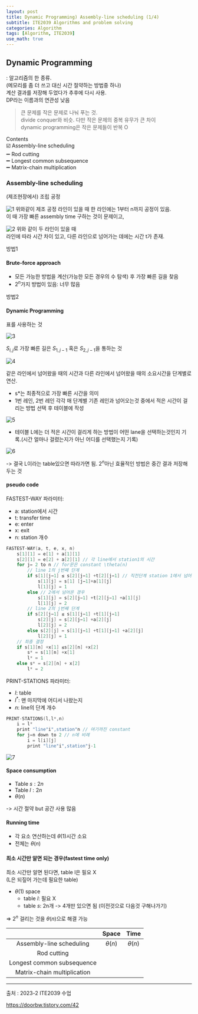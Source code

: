 ```yaml
---
layout: post
title: Dynamic Programming) Assembly-line scheduling (1/4)
subtitle: ITE2039 Algorithms and problem solving
categories: Algorithm
tags: [Algorithm, ITE2039]
use_math: true
---
```


## Dynamic Programming 
: 알고리즘의 한 종류.   
(메모리를 좀 더 쓰고 대신 시간 절약하는 방법중 하나)   
계산 결과를 저장해 두었다가 추후에 다시 사용.   
DP라는 이름과의 연관성 낮음

> 큰 문제를 작은 문제로 나눠 푸는 것.   
divide conquer와 비슷. 다만 작은 문제의 중복 유무가 큰 차이   
dynamic programming은 작은 문제들이 반복 O


Contents   
☑️ Assembly-line scheduling   
➖ Rod cutting   
➖ Longest common subsequence   
➖ Matrix-chain multiplication

### Assembly-line scheduling 
(제조현장에서)
조립 공정

![1][1]
위와같이 제조 공정 라인이 있을 때 한 라인에는 1부터 n까지 공정이 있음.    
이 때 가장 빠른 assembly time 구하는 것이 문제이고,   

![2][2]
위와 같이 두 라인이 있을 때   
라인에 따라 시간 차이 있고, 다른 라인으로 넘어가는 데에는 시간 t가 존재.   


방법1
#### Brute-force approach
- 모든 가능한 방법을 계산(가능한 모든 경우의 수 탐색) 후 가장 빠른 길을 찾음
- $2^n$가지 방법이 있음: 너무 많음

방법2
#### Dynamic Programming

표를 사용하는 것  

![3][3]

$S_{i,j}$로 가장 빠른 길은 $S_{1,j-1}$ 혹은 $S_{2,j-1}$을 통하는 것

![4][4]

같은 라인에서 넘어왔을 때의 시간과 다른 라인에서 넘어왔을 때의 소요시간을 단계별로 연산. 

- s*는 최종적으로 가장 빠른 시간을 의미
- 1번 레인, 2번 레인 각각 매 단계별 기존 레인과 넘어오는것 중에서 적은 시간이 걸리는 방법 선택 후 테이블에 작성

![5][5]

- 테이블 L에는 더 적은 시간이 걸리게 하는 방법이 어떤 lane을 선택하는것인지 기록.(시간 얼마나 걸렸는지가 아닌 어디를 선택했는지 기록)

![6][6]

-> 결국 L이라는 table있으면 따라가면 됨. 
$2^n$아닌 효율적인 방법은 중간 결과 저장해 두는 것

#### pseudo code

FASTEST-WAY 파라미터:    
- a: station에서 시간
- t: transfer time
- e: enter
- x: exit
- n: station 개수

```cpp
FASTEST-WAY(a, t, e, x, n)
    s[1][1] = e[1] + a[1][1] 
    s[2][1] = e[2] + a[2][1] // 각 line에서 station1의 시간
    for j= 2 to n // for문은 constant \theta(n)
        // line 1의 j번째 단계
        if s[1][j−1] ≤ s[2][j−1] +t[2][j−1] // 직전단계 station 1에서 넘어온 경우
            s[1][j] = s[1] [j−1]+a[1][j]
            l[1][j] = 1
        else // 2에서 넘어온 경우
            s[1][j] = s[2][j−1] +t[2][j−1] +a[1][j]
            l[1][j] = 2
        // line 2의 j번째 단계
        if s[2][j−1] ≤ s[1][j−1] +t[1][j−1]
            s[2][j] = s[2][j−1] +a[2][j]
            l[2][j] = 2
        else s[2][j] = s[1][j−1] +t[1][j−1] +a[2][j]
            l[2][j] = 1
    // 최종 결정
    if s[1][n] +x[1] ≤s[2][n] +x[2]
        s* = s[1][n] +x[1]
        l* = 1
    else s* = s[2][n] + x[2]
        l* = 2
```

PRINT-STATIONS 파라미터:   
- $l:$ table
- $l^*:$ 맨 마지막에 어디서 나왔는지
- $n:$ line의 단계 개수 

```cpp
PRINT-STATIONS(l,l*,n)
    i = l*
    print "line"i",station"n // 여기까진 constant
    for j=n down to 2 // n에 비례
        i = l[i][j]
        print "line"i",station"j-1
```

![7][7]


#### Space consumption
- Table $s: 2n$
- Table $l: 2n$
- $\theta(n)$   

-> 시간 절약 but 공간 사용 많음


#### Running time
- 각 요소 연산하는데 $\theta(1)$시간 소요
- 전체는 $\theta(n)$

#### 최소 시간만 알면 되는 경우(fastest time only)
최소 시간만 알면 된다면, table l은 필요 X   
(L은 되짚어 가는데 필요한 table)

- $\theta(1)$ space
    - table $l:$ 필요 X
    - table $s:$ 2n개 -> 4개만 있으면 됨
    (이전것으로 다음것 구해나가기)


=> $2^n$ 걸리는 것을 $\theta(n)$으로 해결 가능

||Space|Time|
|:---:|:---:|:---:|
|Assembly-line scheduling|$\theta(n)$|$\theta(n)$|
|Rod cutting|||
|Longest common subsequence|||
|Matrix-chain multiplication|||



---

[1]: /assets/images/post_img/2023-10-30-AL_DynamicProgramming/1.png
[2]: /assets/images/post_img/2023-10-30-AL_DynamicProgramming/2.png
[3]: /assets/images/post_img/2023-10-30-AL_DynamicProgramming/3.png
[4]: /assets/images/post_img/2023-10-30-AL_DynamicProgramming/4.png
[5]: /assets/images/post_img/2023-10-30-AL_DynamicProgramming/5.png
[6]: /assets/images/post_img/2023-10-30-AL_DynamicProgramming/6.png
[7]: /assets/images/post_img/2023-10-30-AL_DynamicProgramming/7.png
[8]: /assets/images/post_img/2023-10-30-AL_DynamicProgramming/8.png



출처 : 2023-2 ITE2039 수업  

https://doorbw.tistory.com/42
